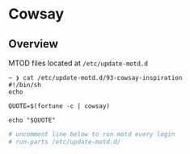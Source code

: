 # Cowsay

## Overview

MTOD files located at `/etc/update-motd.d`

```
~ ❯ cat /etc/update-motd.d/93-cowsay-inspiration
#!/bin/sh
echo

QUOTE=$(fortune -c | cowsay)

echo "$QUOTE"
```

```bash
# uncomment line below to run motd every login
# run-parts /etc/update-motd.d/
```
